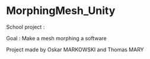 # MorphingMesh_Unity

School project :

Goal : Make a mesh morphing a software

Project made by Oskar MARKOWSKI and Thomas MARY
